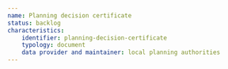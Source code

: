 ```yaml
---
name: Planning decision certificate
status: backlog
characteristics:
    identifier: planning-decision-certificate
    typology: document
    data provider and maintainer: local planning authorities
---
```

